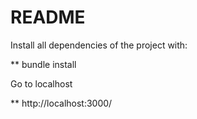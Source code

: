 # README

Install all dependencies of the project with:

** bundle install

Go to localhost

** http://localhost:3000/
